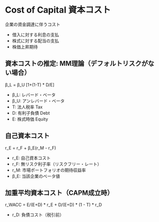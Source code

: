 # Cost of Capital 資本コスト

企業の資金調達に伴うコスト
* 借入に対する利息の支払
* 株式に対する配当の支払
* 株価上昇期待

## 資本コストの推定: MM理論（デフォルトリスクがない場合）

β_L = β_U [1+(1-T) * D/E]

* β_L: レバード・ベータ
* β_U: アンレバード・ベータ
* T: 法人税率 Tax
* D: 有利子負債 Debt
* E: 株式時価 Equity

## 自己資本コスト

r_E = r_F + β_E(r_M - r_F)

* r_E: 自己資本コスト
* r_F: 無リスク利子率（リスクフリー・レート）
* r_M: 市場ポートフォリオの期待収益率
* β_E: 当該企業のベータ値

## 加重平均資本コスト（CAPM成立時）

r_WACC = E/(E+D) * r_E + D/(E+D) * (1 - T) * r_D

* r_D: 負債コスト（税引前）
